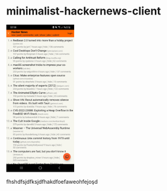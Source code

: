 # minimalist-hackernews-client

<img src="https://github.com/Aydeniztr/minimalist-hackernews-client/blob/main/images/Screenshot_20220617-025802_hacker-news.JPG" width=180px height=390px/>

<br clear="left"/>

fhshdfsjdfksjdfhakdfoefaweohfejoşd
